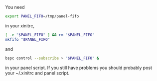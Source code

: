 You need
```bash
export PANEL_FIFO=/tmp/panel-fifo
```
in your xinitrc,
```bash
[ -e "$PANEL_FIFO" ] && rm "$PANEL_FIFO"
mkfifo "$PANEL_FIFO"
```
and
```bash
bspc control --subscribe > "$PANEL_FIFO" &
```
in your panel script. If you still have problems you should probably post your ~/.xinitrc and panel script.